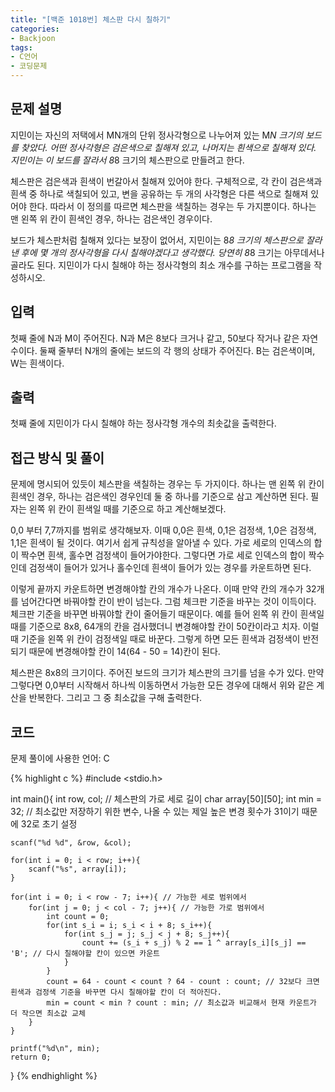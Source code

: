 ```yaml
---
title: "[백준 1018번] 체스판 다시 칠하기"
categories:
- Backjoon
tags:
- C언어
- 코딩문제
---
```


## 문제 설명

지민이는 자신의 저택에서 MN개의 단위 정사각형으로 나누어져 있는 M*N 크기의 보드를 찾았다. 어떤 정사각형은 검은색으로 칠해져 있고, 나머지는 흰색으로 칠해져 있다. 지민이는 이 보드를 잘라서 8*8 크기의 체스판으로 만들려고 한다.

체스판은 검은색과 흰색이 번갈아서 칠해져 있어야 한다. 구체적으로, 각 칸이 검은색과 흰색 중 하나로 색칠되어 있고, 변을 공유하는 두 개의 사각형은 다른 색으로 칠해져 있어야 한다. 따라서 이 정의를 따르면 체스판을 색칠하는 경우는 두 가지뿐이다. 하나는 맨 왼쪽 위 칸이 흰색인 경우, 하나는 검은색인 경우이다.

보드가 체스판처럼 칠해져 있다는 보장이 없어서, 지민이는 8*8 크기의 체스판으로 잘라낸 후에 몇 개의 정사각형을 다시 칠해야겠다고 생각했다. 당연히 8*8 크기는 아무데서나 골라도 된다. 지민이가 다시 칠해야 하는 정사각형의 최소 개수를 구하는 프로그램을 작성하시오.

## 입력

첫째 줄에 N과 M이 주어진다. N과 M은 8보다 크거나 같고, 50보다 작거나 같은 자연수이다. 둘째 줄부터 N개의 줄에는 보드의 각 행의 상태가 주어진다. B는 검은색이며, W는 흰색이다.

## 출력

첫째 줄에 지민이가 다시 칠해야 하는 정사각형 개수의 최솟값을 출력한다.

## 접근 방식 및 풀이

문제에 명시되어 있듯이 체스판을 색칠하는 경우는 두 가지이다. 하나는 맨 왼쪽 위 칸이 흰색인 경우, 하나는 검은색인 경우인데 둘 중 하나를 기준으로 삼고 계산하면 된다. 필자는 왼쪽 위 칸이 흰색일 때를 기준으로 하고 계산해보겠다.

0,0 부터 7,7까지를 범위로 생각해보자. 이때 0,0은 흰색, 0,1은 검정색, 1,0은 검정색, 1,1은 흰색이 될 것이다. 여기서 쉽게 규칙성을 알아낼 수 있다. 가로 세로의 인덱스의 합이 짝수면 흰색, 홀수면 검정색이 들어가야한다. 그렇다면 가로 세로 인덱스의 합이 짝수인데 검정색이 들어가 있거나 홀수인데 흰색이 들어가 있는 경우를 카운트하면 된다.

이렇게 끝까지 카운트하면 변경해야할 칸의 개수가 나온다. 이때 만약 칸의 개수가 32개를 넘어간다면 바꿔야할 칸이 반이 넘는다. 그럼 체크판 기준을 바꾸는 것이 이득이다. 체크판 기준을 바꾸면 바꿔야할 칸이 줄어들기 때문이다. 예를 들어 왼쪽 위 칸이 흰색일 때를 기준으로 8x8, 64개의 칸을 검사했더니 변경해야할 칸이 50칸이라고 치자. 이럴 때 기준을 왼쪽 위 칸이 검정색일 때로 바꾼다. 그렇게 하면 모든 흰색과 검정색이 반전되기 때문에 변경해야할 칸이 14(64 - 50 = 14)칸이 된다.

체스판은 8x8의 크기이다. 주어진 보드의 크기가 체스판의 크기를 넘을 수가 있다. 만약 그렇다면  0,0부터 시작해서 하나씩 이동하면서 가능한 모든 경우에 대해서 위와 같은 계산을 반복한다. 그리고 그 중 최소값을 구해 출력한다.

## 코드
문제 풀이에 사용한 언어: C

{% highlight c %}
#include <stdio.h>

int main(){
    int row, col; // 체스판의 가로 세로 길이
    char array[50][50];
    int min = 32; // 최소값만 저장하기 위한 변수, 나올 수 있는 제일 높은 변경 횟수가 31이기 때문에 32로 초기 설정
    
    scanf("%d %d", &row, &col);
    
    for(int i = 0; i < row; i++){
        scanf("%s", array[i]);
    }
    
    for(int i = 0; i < row - 7; i++){ // 가능한 세로 범위에서
        for(int j = 0; j < col - 7; j++){ // 가능한 가로 범위에서
            int count = 0;
            for(int s_i = i; s_i < i + 8; s_i++){
                for(int s_j = j; s_j < j + 8; s_j++){
                    count += (s_i + s_j) % 2 == 1 ^ array[s_i][s_j] == 'B'; // 다시 칠해야할 칸이 있으면 카운트
                }
            }
            count = 64 - count < count ? 64 - count : count; // 32보다 크면 흰색과 검정색 기준을 바꾸면 다시 칠해야할 칸이 더 적아진다.
            min = count < min ? count : min; // 최소값과 비교해서 현재 카운트가 더 작으면 최소값 교체
        }
    }
    
    printf("%d\n", min);
    return 0;
}
{% endhighlight %}
